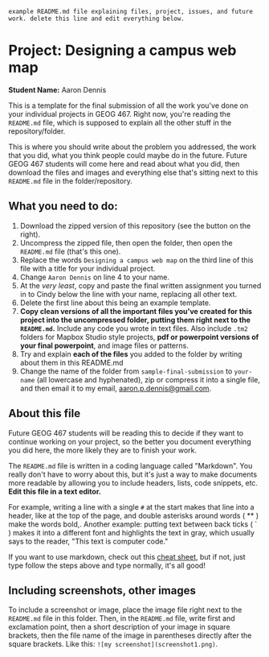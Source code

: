 `example README.md file explaining files, project, issues, and future work. delete this line and edit everything below.`

# Project: Designing a campus web map
**Student Name:** Aaron Dennis

This is a template for the final submission of all the work you've done on your individual projects in GEOG 467. Right now, you're reading the `README.md` file, which is supposed to explain all the other stuff in the repository/folder.

This is where you should write about the problem you addressed, the work that you did, what you think people could maybe do in the future. Future GEOG 467 students will come here and read about what you did, then download the files and images and everything else that's sitting next to this `README.md` file in the folder/repository.

## What you need to do:

1. Download the zipped version of this repository (see the button on the right).
2. Uncompress the zipped file, then open the folder, then open the `README.md` file (that's this one).
3. Replace the words `Designing a campus web map` on the third line of this file with a title for your individual project.
4. Change `Aaron Dennis` on line 4 to your name.
5. At the *very least*, copy and paste the final written assignment you turned in to Cindy below the line with your name, replacing all other text.
6. Delete the first line about this being an example template.
7. **Copy clean versions of all the important files you've created for this project into the uncompressed folder, putting them right next to the `README.md`.** Include any code you wrote in text files. Also include `.tm2` folders for Mapbox Studio style projects, **pdf or powerpoint versions of your final powerpoint**, and image files or patterns.
8. Try and explain **each of the files** you added to the folder by writing about them in this README.md
9. Change the name of the folder from `sample-final-submission` to `your-name` (all lowercase and hyphenated), zip or compress it into a single file, and then email it to my email, aaron.p.dennis@gmail.com.

## About this file

Future GEOG 467 students will be reading this to decide if they want to continue working on your project, so the better you document everything you did here, the more likely they are to finish your work.

The `README.md` file is written in a coding language called "Markdown". You really don't have to worry about this, but it's just a way to make documents more readable by allowing you to include headers, lists, code snippets, etc. **Edit this file in a text editor.**

For example, writing a line with a single `#` at the start makes that line into a header, like at the top of the page, and double asterisks around words ( ** ) make the words bold,. Another example: putting text between back ticks ( ` ) makes it into a different font and highlights the text in gray, which usually says to the reader, "This text is computer code."

If you want to use markdown, check out this [cheat sheet](https://github.com/sk1418/markdown-cheatsheet), but if not, just type follow the steps above and type normally, it's all good!

## Including screenshots, other images

To include a screenshot or image, place the image file right next to the `README.md` file in this folder. Then, in the `README.md` file, write first and exclamation point, then a short description of your image in square brackets, then the file name of the image in parentheses directly after the square brackets. Like this: `![my screenshot](screenshot1.png)`.

